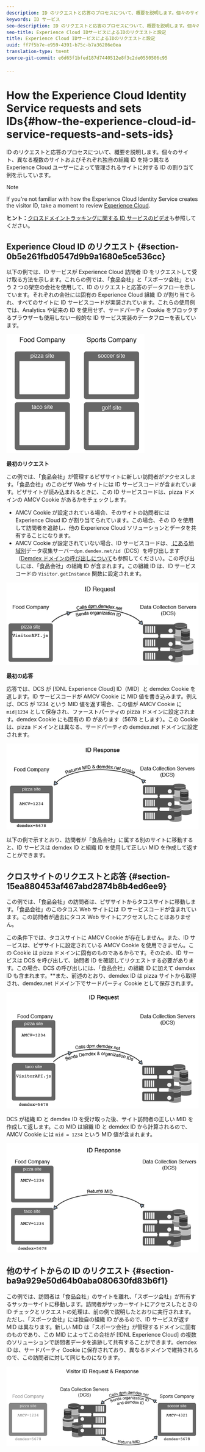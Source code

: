 ```yaml
---
description: ID のリクエストと応答のプロセスについて、概要を説明します。個々のサイト、異なる複数のサイトおよびそれぞれ独自の組織 ID を持つ異なる Experience Cloud ユーザーによって管理されるサイトに対する ID の割り当て例を示しています。
keywords: ID サービス
seo-description: ID のリクエストと応答のプロセスについて、概要を説明します。個々のサイト、異なる複数のサイトおよびそれぞれ独自の組織 ID を持つ異なる Experience Cloud ユーザーによって管理されるサイトに対する ID の割り当て例を示しています。
seo-title: Experience Cloud IDサービスによるIDのリクエストと設定
title: Experience Cloud IDサービスによるIDのリクエストと設定
uuid: ff7f5b7e-e959-4391-b75c-b7a36286e0ea
translation-type: tm+mt
source-git-commit: e6d65f1bfed187d7440512e8f3c2de0550506c95

---
```



# How the Experience Cloud Identity Service requests and sets IDs{#how-the-experience-cloud-id-service-requests-and-sets-ids}

ID のリクエストと応答のプロセスについて、概要を説明します。個々のサイト、異なる複数のサイトおよびそれぞれ独自の組織 ID を持つ異なる Experience Cloud ユーザーによって管理されるサイトに対する ID の割り当て例を示しています。

>[!NOTE]
>
>If you're not familiar with how the Experience Cloud Identity Service creates the visitor ID, take a moment to review [Experience Cloud](../introduction/cookies.md).

**ヒント：**[クロスドメイントラッキングに関する ID サービスのビデオ](https://helpx.adobe.com/marketing-cloud-core/kb/MCID/CrossDomain.html)も参照してください。

## Experience Cloud ID のリクエスト {#section-0b5e261fbd0547d9b9a1680e5ce536cc}

以下の例では、ID サービスが Experience Cloud 訪問者 ID をリクエストして受け取る方法を示します。これらの例では、「食品会社」と「スポーツ会社」という 2 つの架空の会社を使用して、ID のリクエストと応答のデータフローを示しています。それぞれの会社には固有の Experience Cloud 組織 ID が割り当てられ、すべてのサイトに ID サービスコードが実装されています。これらの使用例では、Analytics や従来の ID を使用せず、サードパーティ Cookie をブロックするブラウザーも使用しない一般的な ID サービス実装のデータフローを表しています。

![](assets/sample_sites.png)

**最初のリクエスト**

この例では、「食品会社」が管理するピザサイトに新しい訪問者がアクセスします。「食品会社」のこのピザ Web サイトには ID サービスコードが含まれています。ピザサイトが読み込まれるときに、この ID サービスコードは、pizza ドメインの AMCV Cookie があるかをチェックします。

* AMCV Cookie が設定されている場合、そのサイトの訪問者には Experience Cloud ID が割り当てられています。この場合、その ID を使用して訪問者を追跡し、他の Experience Cloud ソリューションとデータを共有することになります。
* AMCV Cookie が設定されていない場合、ID サービスコードは、[ にある地域別](https://marketing.adobe.com/resources/help/en_US/aam/?f=c_compcollect.html)データ収集サーバー`dpm.demdex.net/id`（DCS）を呼び出します（[Demdex ドメインの呼び出しについて](https://marketing.adobe.com/resources/help/en_US/aam/demdex-calls.html)も参照してください）。この呼び出しには、「食品会社」の組織 ID が含まれます。この組織 ID は、ID サービスコードの `Visitor.getInstance` 関数に設定されます。

![](assets/request1.png)

**最初の応答**

応答では、DCS が [!DNL Experience Cloud] ID（MID）と demdex Cookie を返します。ID サービスコードが AMCV Cookie に MID 値を書き込みます。例えば、DCS が 1234 という MID 値を返す場合、この値が AMCV Cookie に `mid|1234` として保存され、ファーストパーティの pizza ドメインに設定されます。demdex Cookie にも固有の ID があります（5678 とします）。この Cookie は、pizza ドメインとは異なる、サードパーティの demdex.net ドメインに設定されます。

![](assets/response1.png)

以下の例で示すとおり、訪問者が「食品会社」に属する別のサイトに移動すると、ID サービスは demdex ID と組織 ID を使用して正しい MID を作成して返すことができます。

## クロスサイトのリクエストと応答 {#section-15ea880453af467abd2874b8b4ed6ee9}

この例では、「食品会社」の訪問者は、ピザサイトからタコスサイトに移動します。「食品会社」のこのタコス Web サイトには ID サービスコードが含まれています。この訪問者が過去にタコス Web サイトにアクセスしたことはありません。

この条件下では、タコスサイトに AMCV Cookie が存在しません。また、ID サービスは、ピザサイトに設定されている AMCV Cookie を使用できません。この Cookie は pizza ドメインに固有のものであるからです。そのため、ID サービスは DCS を呼び出して、訪問者 ID を確認してリクエストする必要があります。この場合、DCS の呼び出しには、「食品会社」の組織 ID に加えて demdex ID も含まれます。**&#x200B;また、前述のとおり、demdex ID は pizza サイトから取得され、demdex.net ドメイン下でサードパーティ Cookie として保存されます。

![](assets/request2.png)

DCS が組織 ID と demdex ID を受け取った後、サイト訪問者の正しい MID を作成して返します。この MID は組織 ID と demdex ID から計算されるので、AMCV Cookie には `mid = 1234` という MID 値が含まれます。

![](assets/response2.png)

## 他のサイトからの ID のリクエスト {#section-ba9a929e50d64b0aba080630fd83b6f1}

この例では、訪問者は「食品会社」のサイトを離れ、「スポーツ会社」が所有するサッカーサイトに移動します。訪問者がサッカーサイトにアクセスしたときの ID チェックとリクエストの処理は、前の例で説明したとおりに実行されます。ただし、「スポーツ会社」には独自の組織 ID があるので、ID サービスが返す MID は異なります。新しい MID は「スポーツ会社」が管理するドメインに固有のものであり、この MID によってこの会社が [!DNL Experience Cloud] の複数のソリューションで訪問者データを追跡して共有することができます。demdex ID は、サードパーティ Cookie に保存されており、異なるドメインで維持されるので、この訪問者に対して同じものになります。

![](assets/req_resp.png)

